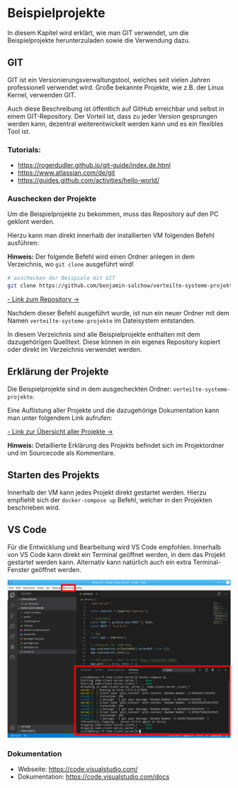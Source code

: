 # Beispielprojekte

In diesem Kapitel wird erklärt, wie man GIT verwendet, um die Beispielprojekte herunterzuladen sowie die Verwendung dazu.

## GIT

GIT ist ein Versionierungsverwaltungstool, welches seit vielen Jahren professionell verwendet wird. Große bekannte Projekte, wie z.B. der Linux Kernel, verwenden GIT.

Auch diese Beschreibung ist öffentlich auf GitHub erreichbar und selbst in einem GIT-Repository. Der Vorteil ist, dass zu jeder Version gesprungen werden kann, dezentral weiterentwickelt werden kann und es ein flexibles Tool ist.

### Tutorials:

 * https://rogerdudler.github.io/git-guide/index.de.html
 * https://www.atlassian.com/de/git
 * https://guides.github.com/activities/hello-world/

### Auschecken der Projekte

Um die Beispielprojekte zu bekommen, muss das Repository auf den PC geklont werden.

Hierzu kann man direkt innerhalb der installierten VM folgenden Befehl ausführen:

**Hinweis:** Der folgende Befehl wird einen Ordner anlegen in dem Verzeichnis, wo `git clone` ausgeführt wird!

```sh
# auschecken der Beispiele mit GIT
git clone https://github.com/benjamin-salchow/verteilte-systeme-projekte.git
```

[- Link zum Repository ->](https://github.com/benjamin-salchow/verteilte-systeme-projekte)

Nachdem dieser Befehl ausgeführt wurde, ist nun ein neuer Ordner mit dem Namen `verteilte-systeme-projekte` im Dateisystem entstanden.

In diesem Verzeichnis sind alle Beispielprojekte enthalten mit dem dazugehörigen Quelltext. Diese können in ein eigenes Repository kopiert oder direkt im Verzeichnis verwendet werden.

## Erklärung der Projekte

Die Beispielprojekte sind in dem ausgecheckten Ordner: `verteilte-systeme-projekte`.

Eine Auflistung aller Projekte und die dazugehörige Dokumentation kann man unter folgendem Link aufrufen:

[- Link zur Übersicht aller Projekte ->](https://github.com/benjamin-salchow/verteilte-systeme-projekte/blob/master/README.md)

**Hinweis:** Detaillierte Erklärung des Projekts befindet sich im Projektordner und im Sourcecode als Kommentare.

## Starten des Projekts

Innerhalb der VM kann jedes Projekt direkt gestartet werden. Hierzu empfiehlt sich der `docker-compose up` Befehl, welcher in den Projekten beschrieben wird.

## VS Code

Für die Entwicklung und Bearbeitung wird VS Code empfohlen. Innerhalb von VS Code kann direkt ein Terminal geöffnet werden, in dem das Projekt gestartet werden kann. Alternativ kann natürlich auch ein extra Terminal-Fenster geöffnet werden.

![Neu](1.png)

### Dokumentation

 * Webseite: https://code.visualstudio.com/
 * Dokumentation: https://code.visualstudio.com/docs